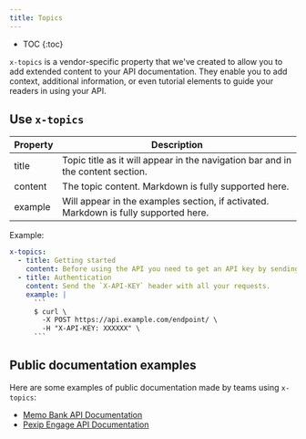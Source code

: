 ```yaml
---
title: Topics
---
```


- TOC
{:toc}

`x-topics` is a vendor-specific property that we've created to allow you to add extended content to your API documentation. They enable you to add context, additional information, or even tutorial elements to guide your readers in using your API.

## Use `x-topics`

|Property|Description|
|---|---|
|title|Topic title as it will appear in the navigation bar and in the content section.|
|content|The topic content. Markdown is fully supported here.|
|example|Will appear in the examples section, if activated. Markdown is fully supported here.|

Example:

```yaml
x-topics:
  - title: Getting started
    content: Before using the API you need to get an API key by sending us an email.
  - title: Authentication
    content: Send the `X-API-KEY` header with all your requests.
    example: |
      ```
      $ curl \
        -X POST https://api.example.com/endpoint/ \
        -H "X-API-KEY: XXXXXX" \
      ```
```

## Public documentation examples

Here are some examples of public documentation made by teams using `x-topics`:

- [Memo Bank API Documentation](https://docs.api.memo.bank/)
- [Pexip Engage API Documentation](https://developer.pexipengage.com/)